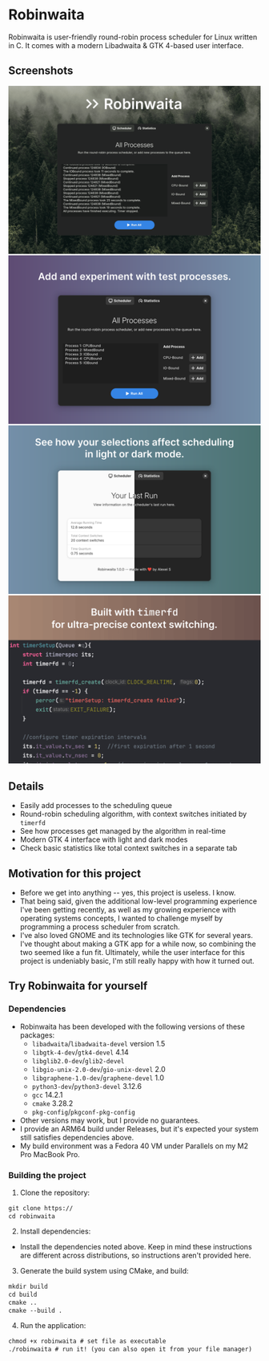 # Robinwaita
Robinwaita is user-friendly round-robin process scheduler for Linux written in C. It comes with a modern Libadwaita & GTK 4-based user interface.

## Screenshots
![A screenshot of Robinwaita having completed process scheduling](screenshots/img1.png "Robinwaita heading image")
![A screenshot of Robinwaita showing how processes are added to the scheduler](screenshots/scheduler.png "Adding processes to the scheduler")
![A screenshot of Robinwaita's statistics screen, showing context switches and average running time](screenshots/statistics.png "Robinwaita's statistics tab")
![A picture of the source code, showing a segment of the timerfd implementation](screenshots/timerfd.png "Robinwaita uses timerfd")

## Details
* Easily add processes to the scheduling queue
* Round-robin scheduling algorithm, with context switches initiated by `timerfd`
* See how processes get managed by the algorithm in real-time
* Modern GTK 4 interface with light and dark modes
* Check basic statistics like total context switches in a separate tab

## Motivation for this project
* Before we get into anything -- yes, this project is useless. I know.
* That being said, given the additional low-level programming experience I've been getting recently, as well as my growing experience with operating systems concepts, I wanted to challenge myself by programming a process scheduler from scratch.
* I've also loved GNOME and its technologies like GTK for several years. I've thought about making a GTK app for a while now, so combining the two seemed like a fun fit. Ultimately, while the user interface for this project is undeniably basic, I'm still really happy with how it turned out.

## Try Robinwaita for yourself
### Dependencies
* Robinwaita has been developed with the following versions of these packages:
    * `libadwaita`/`libadwaita-devel` version 1.5
    * `libgtk-4-dev`/`gtk4-devel` 4.14
    * `libglib2.0-dev`/`glib2-devel`
    * `libgio-unix-2.0-dev`/`gio-unix-devel` 2.0
    * `libgraphene-1.0-dev`/`graphene-devel` 1.0
    * `python3-dev`/`python3-devel` 3.12.6
    * `gcc` 14.2.1
    * `cmake` 3.28.2
    * `pkg-config`/`pkgconf-pkg-config`
* Other versions may work, but I provide no guarantees.
* I provide an ARM64 build under Releases, but it's expected your system still satisfies dependencies above.
* My build environment was a Fedora 40 VM under Parallels on my M2 Pro MacBook Pro.

### Building the project
1. Clone the repository:
```
git clone https://
cd robinwaita
```
2. Install dependencies:
* Install the dependencies noted above. Keep in mind these instructions are different across distributions, so instructions aren't provided here.
3. Generate the build system using CMake, and build:
```
mkdir build
cd build
cmake ..
cmake --build .
```
4. Run the application:
```
chmod +x robinwaita # set file as executable
./robinwaita # run it! (you can also open it from your file manager)
```